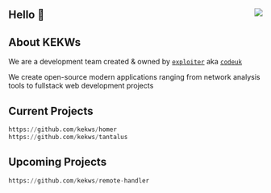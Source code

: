 ## Hello 👋 <img align=right src="https://avatars.githubusercontent.com/u/87828261?s=400&u=0ba56c8e717c035cf8ca5eba9f4217d40f238610&v=4"/>

<h2 align>About KEKWs</h2>

We are a development team created & owned by <a href="https://github.com/expIoiter">`exploiter`</a> aka <a href="https://github.com/codeuk">`codeuk`</a>

We create open-source modern applications ranging from network analysis tools to fullstack web development projects

<h2>Current Projects</h2>

```py
https://github.com/kekws/homer
https://github.com/kekws/tantalus
```

<h2>Upcoming Projects</h2>

```py
https://github.com/kekws/remote-handler
```
